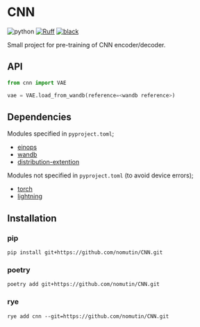# CNN

![python](https://img.shields.io/badge/python-3.8-blue)
[![Ruff](https://img.shields.io/endpoint?url=https://raw.githubusercontent.com/charliermarsh/ruff/main/assets/badge/v2.json)](https://github.com/astral-sh/ruff)
[![black](https://img.shields.io/badge/code%20style-black-black.svg)](https://github.com/psf/black)

Small project for pre-training of CNN encoder/decoder.

## API

```python
from cnn import VAE

vae = VAE.load_from_wandb(reference=<wandb reference>)
```

## Dependencies

Modules specified in `pyproject.toml`;

- [einops](https://github.com/arogozhnikov/einops.git)
- [wandb](https://github.com/wandb/wandb.git)
- [distribution-extention](https://github.com/nomutin/distribution-extention.git)

Modules not specified in `pyproject.toml` (to avoid device errors);

- [torch](https://github.com/pytorch/pytorch.git)
- [lightning](https://github.com/Lightning-AI/pytorch-lightning.git)

## Installation

### pip

```shell
pip install git+https://github.com/nomutin/CNN.git
```

### poetry

```shell
poetry add git+https://github.com/nomutin/CNN.git
```

### rye

```shell
rye add cnn --git=https://github.com/nomutin/CNN.git
```
